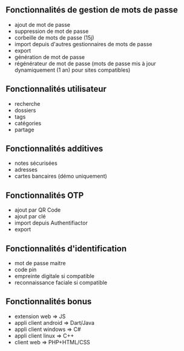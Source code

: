 ## Fonctionnalités de gestion de mots de passe

- ajout de mot de passe
- suppression de mot de passe
- corbeille de mots de passe (15j)
- import depuis d'autres gestionnaires de mots de passe
- export
- génération de mot de passe
- régénérateur de mot de passe (mots de passe mis à jour dynamiquement (1 an) pour sites compatibles)

## Fonctionnalités utilisateur

- recherche
- dossiers
- tags
- catégories
- partage

## Fonctionnalités additives

- notes sécurisées
- adresses
- cartes bancaires (démo uniquement)

## Fonctionnalités OTP

- ajout par QR Code
- ajout par clé
- import depuis Authentifiactor
- export

## Fonctionnalités d'identification

- mot de passe maitre
- code pin
- empreinte digitale si compatible
- reconnaissance faciale si compatible

## Fonctionnalités bonus

- extension web => JS
- appli client android => Dart/Java
- appli client windows => C#
- appli client linux => C++
- client web => PHP+HTML/CSS
